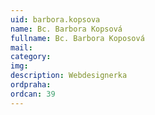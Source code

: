 ```yaml
---
uid: barbora.kopsova
name: Bc. Barbora Kopsová
fullname: Bc. Barbora Koposová
mail: 
category: 
img: 
description: Webdesignerka
ordpraha: 
ordcan: 39
---
```




